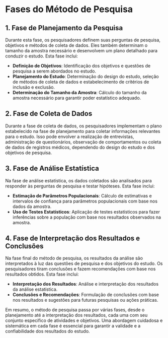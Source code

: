 # Fases do Método de Pesquisa

## 1. Fase de Planejamento da Pesquisa

Durante esta fase, os pesquisadores definem suas perguntas de pesquisa, objetivos e métodos de coleta de dados. Eles também determinam o tamanho da amostra necessário e desenvolvem um plano detalhado para conduzir o estudo. Esta fase inclui:

- **Definição de Objetivos**: Identificação dos objetivos e questões de pesquisa a serem abordados no estudo.
- **Planejamento do Estudo**: Determinação do design do estudo, seleção de métodos de coleta de dados e estabelecimento de critérios de inclusão e exclusão.
- **Determinação do Tamanho da Amostra**: Cálculo do tamanho da amostra necessário para garantir poder estatístico adequado.

## 2. Fase de Coleta de Dados

Durante a fase de coleta de dados, os pesquisadores implementam o plano estabelecido na fase de planejamento para coletar informações relevantes para o estudo. Isso pode envolver a realização de entrevistas, administração de questionários, observação de comportamentos ou coleta de dados de registros médicos, dependendo do design do estudo e dos objetivos de pesquisa.

## 3. Fase de Análise Estatística

Na fase de análise estatística, os dados coletados são analisados para responder às perguntas de pesquisa e testar hipóteses. Esta fase inclui:

- **Estimação de Parâmetros Populacionais**: Cálculo de estimativas e intervalos de confiança para parâmetros populacionais com base nos dados da amostra.
- **Uso de Testes Estatísticos**: Aplicação de testes estatísticos para fazer inferências sobre a população com base nos resultados observados na amostra.

## 4. Fase de Interpretação dos Resultados e Conclusões

Na fase final do método de pesquisa, os resultados da análise são interpretados à luz das questões de pesquisa e dos objetivos do estudo. Os pesquisadores tiram conclusões e fazem recomendações com base nos resultados obtidos. Esta fase inclui:

- **Interpretação dos Resultados**: Análise e interpretação dos resultados da análise estatística.
- **Conclusões e Recomendações**: Formulação de conclusões com base nos resultados e sugestões para futuras pesquisas ou ações práticas.

Em resumo, o método de pesquisa passa por várias fases, desde o planejamento até a interpretação dos resultados, cada uma com seu conjunto específico de atividades e objetivos. Uma abordagem cuidadosa e sistemática em cada fase é essencial para garantir a validade e a confiabilidade dos resultados do estudo.
